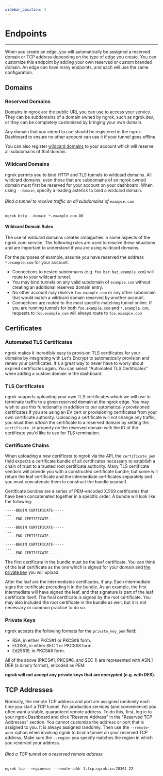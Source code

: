 ```yaml
---
sidebar_position: 2
---
```


# Endpoints
----------------

When you create an edge, you will automatically be assigned a reserved domain or TCP address depending on the type of edge you create. You can customize this endpoint by adding your own reserved or custom branded domain. An edge can have many endpoints, and each will use the same configuration.

## Domains

### Reserved Domains

Domains in ngrok are the public URL you can use to access your service. They can be subdomains of a domain owned by ngrok, such as ngrok.dev, or they can be completely customized by bringing your own domain.

Any domain that you intend to use should be registered in the ngrok Dashboard to ensure no other account can use it if your tunnel goes offline.

You can also register [wildcard domains](#wildcard-domains) to your account which will reserve all subdomains of that domain.

### Wildcard Domains

ngrok permits you to bind HTTP and TLS tunnels to wildcard domains. All wildcard domains, even those that are subdomains of an ngrok owned domain must first be reserved for your account on your dashboard. When using `--domain`, specify a leading asterisk to bind a wildcard domain.

###### Bind a tunnel to receive traffic on all subdomains of `example.com`

    ngrok http --domain *.example.com 80

#### Wildcard Domain Rules

The use of wildcard domains creates ambiguities in some aspects of the ngrok.com service. The following rules are used to resolve these situations and are important to understand if you are using wildcard domains.

For the purposes of example, assume you have reserved the address `*.example.com` for your account.

*   Connections to nested subdomains (e.g. `foo.bar.baz.example.com`) will route to your wildcard tunnel.
*   You may bind tunnels on any valid subdomain of `example.com` without creating an additional reserved domain entry.
*   No other account may reserve `foo.example.com` or any other subdomain that would match a wildcard domain reserved by another account.
*   Connections are routed to the most specific matching tunnel online. If you are running tunnels for both `foo.example.com` and `*.example.com`, requests to `foo.example.com` will always route to `foo.example.com`

## Certificates

### Automated TLS Certificates

ngrok makes it incredibly easy to provision TLS certificates for your domains by integrating with Let's Encrypt to automatically provision and renew your certificates. It's a great way to never have to worry about expired certificates again. You can select "Automated TLS Certificates" when adding a custom domain in the dashboard

### TLS Certificates

ngrok supports uploading your own TLS certificates which we will use to terminate traffic to a given reserved domain at the ngrok edge. You may wish to use this functionality in addition to our automatically provisioned certificates if you are using an EV cert or provisioning certificates from your own certificate authority. Uploading a certificate will not change any traffic, you must then _attach_ the certificate to a reserved domain by setting the `certificate_id` property on the reserved domain with the ID of the certificate you'd like to use for TLS termination.

### Certificate Chains

When uploading a new certificate to ngrok via the API, the `certificate_pem` field expects a certificate bundle of all certificates necessary to establish a chain of trust to a trusted root certificate authority. Many TLS certificate vendors will provide you with a constructed certificate bundle, but some will return the leaf certificate and the intermediate certificates separately and you must concatenate them to construct the bundle yourself.

Certificate bundles are a series of PEM-encoded X.509 certificates that have been concatenated together in a specific order. A bundle will look like the following:

```
-----BEGIN CERTIFICATE----- 
... 
-----END CERTIFICATE----- 

-----BEGIN CERTIFICATE----- 
... 
-----END CERTIFICATE----- 

-----BEGIN CERTIFICATE----- 
... 
-----END CERTIFICATE-----
```
        
      

The first certificate in the bundle must be the leaf certificate. You can think of the leaf certificate as the one which is signed for your domain and [the private key](#private-keys) you will upload.

After the leaf are the intermediates certificates, if any. Each intermediate signs the certificate preceding it in the bundle. As an example, the first intermediate will have signed the leaf, and that signature is part of the leaf certificate itself. The final certificate is signed by the root certificate. You may also included the root certificate in the bundle as well, but it is not necessary or common practice to do so.

### Private Keys

ngrok accepts the following formats for the `private_key_pem` field:

*   RSA, in either PKCS#1 or PKCS#8 form.
*   ECDSA, in either SEC 1 or PKCS#8 form.
*   Ed25519, in PKCS#8 form.

All of the above (PKCS#1, PKCS#8, and SEC 1) are represented with ASN.1 DER (a binary format), encoded as PEM.

**ngrok will not accept any private keys that are encrypted (e.g. with DES).**.

## TCP Addresses

Normally, the remote TCP address and port are assigned randomly each time you start a TCP tunnel. For production services (and convenience) you often want a stable, guaranteed remote address. To do this, first, log in to your ngrok Dashboard and click "Reserve Address" in the "Reserved TCP Addresses" section. You cannot customize the address or port that is assigned to you. It is always assigned randomly. Then use the `--remote-addr` option when invoking ngrok to bind a tunnel on your reserved TCP address. Make sure the `--region` you specify matches the region in which you reserved your address.

###### Bind a TCP tunnel on a reserved remote address

    ngrok tcp --region=us --remote-addr 1.tcp.ngrok.io:20301 22
